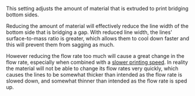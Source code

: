 This setting adjusts the amount of material that is extruded to print bridging bottom sides.

Reducing the amount of material will effectively reduce the line width of the bottom side that is bridging a gap. With reduced line width, the lines' surface-to-mass ratio is greater, which allows them to cool down faster and this will prevent them from sagging as much.

However reducing the flow rate too much will cause a great change in the flow rate, especially when combined with a [slower printing speed](bridge_skin_speed). In reality the material will not be able to change its flow rates very quickly, which causes the lines to be somewhat thicker than intended as the flow rate is slowed down, and somewhat thinner than intended as the flow rate is sped up.